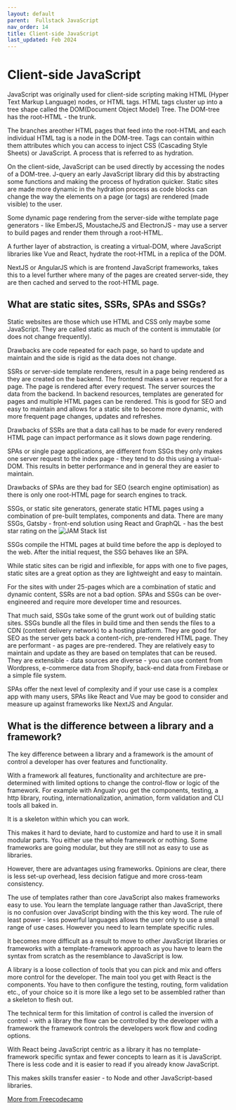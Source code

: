 ```yaml
---
layout: default
parent:  Fullstack JavaScript
nav_order: 14
title: Client-side JavaScript
last_updated: Feb 2024
---
```



# Client-side JavaScript

JavaScript was originally used for client-side scripting making HTML (Hyper Text Markup Language) nodes, or HTML tags. HTML tags cluster up into a tree shape called the DOM(Document Object Model) Tree. The DOM-tree has the root-HTML - the trunk. 

The branches areother HTML pages that feed into the root-HTML and each individual HTML tag is a node in the DOM-tree. Tags can contain within them attributes which you can access to inject CSS (Cascading Style Sheets) or JavaScript. A process that is referred to as hydration.

On the client-side, JavaScript can be used directly by accessing the nodes of a DOM-tree. J-query an early JavaScript library did this by abstracting some functions and making the process of hydration quicker. Static sites are made more dynamic in the hydration process as code blocks can change the way the elements on a page (or tags) are rendered (made visible) to the user.

Some dynamic page rendering from the server-side withe template page generators - like EmberJS, MoustacheJS and ElectronJS - may use a server to build pages and render them through a root-HTML.

A further layer of abstraction, is creating a virtual-DOM, where JavaScript libraries like Vue and React, hydrate the root-HTML in a replica of the DOM.

NextJS or AngularJS which is are frontend JavaScript frameworks, takes this to a level further where many of the pages are created server-side, they are then cached and served to the root-HTML page.

## What are static sites, SSRs, SPAs and SSGs?

Static websites are those which use HTML and CSS only maybe some JavaScript. They are called static as much of the content is immutable (or does not change frequently).

Drawbacks are code repeated for each page, so hard to update and maintain and the side is rigid as the data does not change.

SSRs or server-side template renderers, result in a page being rendered as they are created on the backend. The frontend makes a server request for a page. The page is rendered after every request. The server sources the data from the backend. In backend resources, templates are generated for pages and multiple HTML pages can be rendered. This is good for SEO and easy to maintain and allows for a static site to become more dynamic, with more frequent page changes, updates and refreshes.

Drawbacks of SSRs are that a data call has to be made for every rendered HTML page can impact performance as it slows down page rendering.

SPAs or single page applications, are different from SSGs they only makes one server request to the index page - they tend to do this using a virtual-DOM. This results in better performance and in general they are easier to maintain.

Drawbacks of SPAs are they bad for SEO (search engine optimisation) as there is only one root-HTML page for search engines to track.

SSGs, or static site generators, generate static HTML pages using a combination of pre-built templates, components and data. There are many SSGs, Gatsby - front-end solution using React and GraphQL - has the best star rating on the ![JAM Stack list](https://jamstack.org/generators/)

SSGs compile the HTML pages at build time before the app is deployed to the web. After the initial request, the SSG behaves like an SPA.

While static sites can be rigid and inflexible, for apps with one to five pages, static sites are a great option as they are lightweight and easy to maintain.

For the sites with under 25-pages which are a combination of static and dynamic content, SSRs are not a bad option. SPAs and SSGs can be over-engineered and require more developer time and resources. 

That much said, SSGs take some of the grunt work out of building static sites. SSGs bundle all the files in build time and then sends the files to a CDN (content delivery network) to a hosting platform. They are good for SEO as the server gets back a content-rich, pre-rendered HTML page. They are performant - as pages are pre-rendered. They are relatively easy to maintain and update as they are based on templates that can be reused. They are extensible - data sources are diverse - you can use content from Wordpress, e-commerce data from Shopify, back-end data from Firebase or a simple file system. 

SPAs offer the next level of complexity and if your use case is a complex app with many users, SPAs like React and Vue may be good to consider and measure up against frameworks like NextJS and Angular.

## What is the difference between a library and a framework?

The key difference between a library and a framework is the amount of control a developer has over features and functionality.

With a framework all features, functionality and architecture are pre-determined with limited options to change the control-flow or logic of the framework. For example with Angualr you get the components, testing, a http library, routing, internationalization, animation, form validation and CLI tools all baked in.

It is a skeleton within which you can work.

This makes it hard to deviate, hard to customize and hard to use it in small modular parts. You either use the whole framework or nothing. Some frameworks are going modular, but they are still not as easy to use as libraries.

However, there are advantages using frameworks. Opinions are clear, there is less set-up overhead, less decision fatigue and more cross-team consistency.

The use of templates rather than core JavaScript also makes frameworks easy to use. You learn the template language rather than JavaScript, there is no confusion over JavaScript binding with the this key word. The rule of least power - less powerful languages allows the user only to use a small range of use cases. However you need to learn template specific rules.

It becomes more difficult as a result to move to other JavaScript libraries or frameworks with a template-framework approach as you have to learn the syntax from scratch as the resemblance to JavaScript is low.

A library is a loose collection of tools that you can pick and mix and offers more control for the developer. The main tool you get with React is the components. You have to then configure the testing, routing, form validation etc., of your choice so it is more like a lego set to be assembled rather than a skeleton to flesh out.

The technical term for this limitation of control is called the inversion of control - with a library the flow can be controlled by the developer with a framework the framework controls the developers work flow and coding options.

With React being JavaScript centric as a library it has no template-framework specific syntax and fewer concepts to learn as it is JavaScript. There is less code and it is easier to read if you already know JavaScript.

This makes skills transfer easier - to Node and other JavaScript-based libraries.

[More from Freecodecamp ](https://www.freecodecamp.org/news/the-difference-between-a-framework-and-a-library-bd133054023f/)
